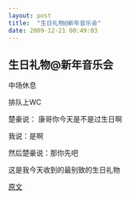 ```yaml
---
layout: post
title:  "生日礼物@新年音乐会"
date: 2009-12-21 00:49:03
---
```


## 生日礼物@新年音乐会


中场休息



排队上WC




楚豪说： 康哥你今天是不是过生日啊





我说：是啊










然后楚豪说：那你先吧

 

 

这是我今天收到的最别致的生日礼物


[原文](http://blog.renren.com/blog/229448814/436628398?bfrom=01020110200)
